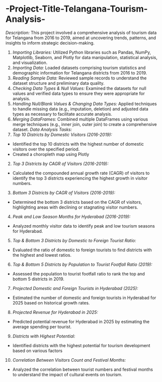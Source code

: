 # -Project-Title-Telangana-Tourism-Analysis-


*Description:*
This project involved a comprehensive analysis of tourism data for Telangana from 2016 to 2019, aimed at uncovering trends, patterns, and insights to inform strategic decision-making. 
1. *Importing Libraries:*
 Utilized Python libraries such as Pandas, NumPy, Matplotlib, Seaborn, and Plotly for data manipulation, statistical analysis, and visualization.
2. *Importing Data:*
 Loaded datasets comprising tourism statistics and demographic information for Telangana districts from 2016 to 2019.
3. *Reading Sample Data:*
 Reviewed sample records to understand the dataset structure and preliminary data quality.
4. *Checking Data Types & Null Values:*
 Examined the datasets for null values and verified data types to ensure they were appropriate for analysis.
5. *Handling Null/Blank Values & Changing Data Types:*
 Applied techniques to handle missing data (e.g., imputation, deletion) and adjusted data types as necessary to facilitate accurate analysis.
6. *Merging DataFrames:*
 Combined multiple DataFrames using various merge techniques (e.g., inner join, outer join) to create a comprehensive dataset.
*Data Analysis Tasks:*
1. *Top 10 Districts by Domestic Visitors (2016-2019):*
 - Identified the top 10 districts with the highest number of domestic visitors over the specified period.
 - Created a choropleth map using Plotly
2. *Top 3 Districts by CAGR of Visitors (2016-2019):*
 - Calculated the compounded annual growth rate (CAGR) of visitors to identify the top 3 districts experiencing the highest growth in visitor numbers.
3. *Bottom 3 Districts by CAGR of Visitors (2016-2019):*
 - Determined the bottom 3 districts based on the CAGR of visitors, highlighting areas with declining or stagnating visitor numbers.
4. *Peak and Low Season Months for Hyderabad (2016-2019):*
 - Analyzed monthly visitor data to identify peak and low tourism seasons for Hyderabad.
5. *Top & Bottom 3 Districts by Domestic to Foreign Tourist Ratio:*
 - Evaluated the ratio of domestic to foreign tourists to find districts with the highest and lowest ratios.
6. *Top & Bottom 5 Districts by Population to Tourist Footfall Ratio (2019):*
 - Assessed the population to tourist footfall ratio to rank the top and bottom 5 districts in 2019.
7. *Projected Domestic and Foreign Tourists in Hyderabad (2025):*
 - Estimated the number of domestic and foreign tourists in Hyderabad for 2025 based on historical growth rates.
8. *Projected Revenue for Hyderabad in 2025:*
 - Predicted potential revenue for Hyderabad in 2025 by estimating the average spending per tourist.
9. *Districts with Highest Potential:*
 - Identified districts with the highest potential for tourism development based on various factors
10. *Correlation Between Visitors Count and Festival Months:*
 - Analyzed the correlation between tourist numbers and festival months to understand the impact of cultural events on tourism.
